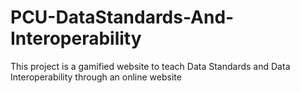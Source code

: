 # PCU-DataStandards-And-Interoperability
This project is a gamified website to teach Data Standards and Data Interoperability through an online website
